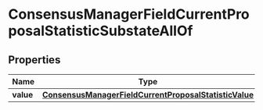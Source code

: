 

# ConsensusManagerFieldCurrentProposalStatisticSubstateAllOf


## Properties

| Name | Type | Description | Notes |
|------------ | ------------- | ------------- | -------------|
|**value** | [**ConsensusManagerFieldCurrentProposalStatisticValue**](ConsensusManagerFieldCurrentProposalStatisticValue.md) |  |  |




